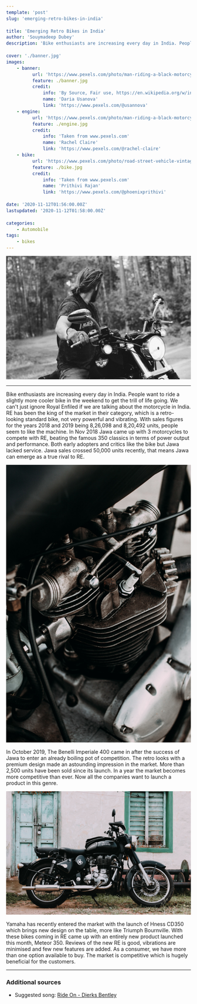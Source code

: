 ```yaml
---
template: 'post'
slug: 'emerging-retro-bikes-in-india'

title: 'Emerging Retro Bikes in India'
author: 'Souymadeep Dubey'
description: 'Bike enthusiasts are increasing every day in India. People want to ride a slightly more cooler bike in the weekend to get the trill of life going'

cover: './banner.jpg'
images:
    - banner:
          url: 'https://www.pexels.com/photo/man-riding-a-black-motorcycle-in-gray-scale-photography-2820885/'
          feature: ./banner.jpg
          credit:
              info: 'By Source, Fair use, https://en.wikipedia.org/w/index.php?curid=47787105'
              name: 'Daria Usanova'
              link: 'https://www.pexels.com/@usannova'
    - engine:
          url: 'https://www.pexels.com/photo/man-riding-a-black-motorcycle-in-gray-scale-photography-2820885/'
          feature: ./engine.jpg
          credit:
              info: 'Taken from www.pexels.com'
              name: 'Rachel Claire'
              link: 'https://www.pexels.com/@rachel-claire'
    - bike:
          url: 'https://www.pexels.com/photo/road-street-vehicle-vintage-4297503/'
          feature: ./bike.jpg
          credit:
              info: 'Taken from www.pexels.com'
              name: 'Prithivi Rajan'
              link: 'https://www.pexels.com/@phoenixprithivi'

date: '2020-11-12T01:56:00.00Z'
lastupdated: '2020-11-12T01:58:00.00Z'

categories:
    - Automobile
tags:
    - bikes
---
```


![Man Riding a Black Motorcycle In Gray-scale Photography](./banner.jpg)

---

Bike enthusiasts are increasing every day in India. People want to ride a slightly more cooler bike in the weekend to get the trill of life going. We can't just ignore Royal Enfiled if we are talking about the motorcycle in India. RE has been the king of the market in their category, which is a retro-looking standard bike, not very powerful and vibrating. With sales figures for the years 2018 and 2019 being 8,26,098 and 8,20,492 units, people seem to like the machine. In Nov 2018 Jawa came up with 3 motorcycles to compete with RE, beating the famous 350 classics in terms of power output and performance. Both early adopters and critics like the bike but Jawa lacked service. Jawa sales crossed 50,000 units recently, that means Jawa can emerge as a true rival to RE.

![Engine of retro motorcycle on street](./engine.jpg)

In October 2019, The Benelli Imperiale 400 came in after the success of Jawa to enter an already boiling pot of competition. The retro looks with a premium design made an astounding impression in the market. More than 2,500 units have been sold since its launch. In a year the market becomes more competitive than ever. Now all the companies want to launch a product in this genre.

![Black and Silver Cruiser Motorcycle](./bike.jpg)

Yamaha has recently entered the market with the launch of Hness CD350 which brings new design on the table, more like Triumph Bournville. With these bikes coming in RE came up with an entirely new product launched this month, Meteor 350. Reviews of the new RE is good, vibrations are minimised and few new features are added. As a consumer, we have more than one option available to buy. The market is competitive which is hugely beneficial for the customers.

---

### Additional sources

-   Suggested song: [Ride On - Dierks Bentley](https://youtu.be/A-_eGrRM2xI)
